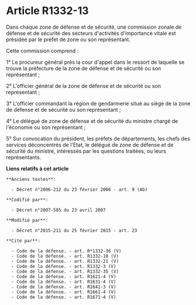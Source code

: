 # Article R1332-13

Dans chaque zone de défense et de sécurité, une commission zonale de défense et de sécurité des secteurs d'activités
d'importance vitale est présidée par le préfet de zone ou son représentant. 

Cette commission comprend : 

1° Le procureur général près la cour d'appel dans le ressort de laquelle se trouve la préfecture de la zone de défense et de
sécurité ou son représentant ; 

2° L'officier général de la zone de défense et de sécurité ou son représentant ; 

3° L'officier commandant la région de gendarmerie situé au siège de la zone de défense et de sécurité ou son représentant ; 

4° Le  délégué de zone de défense et de sécurité du ministre chargé de l'économie ou son représentant ; 

5° Sur convocation du président, les préfets de départements, les chefs des services déconcentrés de l'Etat, le  délégué de
zone de défense et de sécurité du ministre, intéressés par les questions traitées, ou leurs représentants.

**Liens relatifs à cet article**

	**Anciens textes**:

	  - Décret n°2006-212 du 23 février 2006 - art. 9 (Ab)

	**Codifié par**:

	  - Décret n°2007-585 du 23 avril 2007

	**Modifié par**:

	  - Décret n°2015-211 du 25 février 2015 - art. 23

	**Cité par**:

	  - Code de la défense. - art. R*1332-36 (V)
	  - Code de la défense. - art. R1332-10 (V)
	  - Code de la défense. - art. R1332-21 (V)
	  - Code de la défense. - art. R1332-3 (V)
	  - Code de la défense. - art. R1332-35 (V)
	  - Code de la défense. - art. R1621-4 (V)
	  - Code de la défense. - art. R1631-4 (V)
	  - Code de la défense. - art. R1641-3 (V)
	  - Code de la défense. - art. R1661-4 (V)
	  - Code de la défense. - art. R1671-4 (V)
